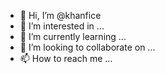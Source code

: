 - 👋 Hi, I’m @khanfice
- 👀 I’m interested in ...
- 🌱 I’m currently learning ...
- 💞️ I’m looking to collaborate on ...
- 📫 How to reach me ...

<!---
khanfice/khanfice is a ✨ special ✨ repository because its `README.md` (this file) appears on your GitHub profile.
You can click the Preview link to take a look at your changes.
--->
